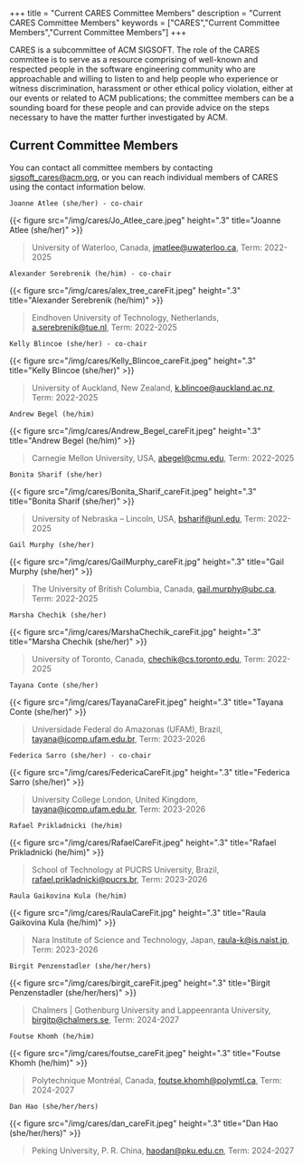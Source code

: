 
+++
title = "Current CARES Committee Members"
description = "Current CARES Committee Members"
keywords = ["CARES","Current Committee Members","Current Committee Members"]
+++

CARES is a subcommittee of ACM SIGSOFT. The role of the CARES committee is to serve as a resource comprising of well-known and respected people in the software engineering community who are approachable and willing to listen to and help people who experience or witness discrimination, harassment or other ethical policy violation, either at our events or related to ACM publications; the committee members can be a sounding board for these people and can provide advice on the steps necessary to have the matter further investigated by ACM.

## Current Committee Members
You can contact all committee members by contacting sigsoft_cares@acm.org, or you can reach individual members of CARES using the contact information below.

`Joanne Atlee (she/her) - co-chair`

{{< figure src="/img/cares/Jo_Atlee_care.jpeg" height=".3" title="Joanne Atlee (she/her)" >}}

> University of Waterloo, Canada,  jmatlee@uwaterloo.ca, Term: 2022-2025

`Alexander Serebrenik (he/him) - co-chair`

{{< figure src="/img/cares/alex_tree_careFit.jpeg" height=".3" title="Alexander Serebrenik (he/him)" >}}


> Eindhoven University of Technology, Netherlands, a.serebrenik@tue.nl, Term: 2022-2025 

`Kelly Blincoe (she/her) - co-chair`

{{< figure src="/img/cares/Kelly_Blincoe_careFit.jpeg" height=".3" title="Kelly Blincoe (she/her)" >}}

> University of Auckland, New Zealand, k.blincoe@auckland.ac.nz, Term: 2022-2025

`Andrew Begel (he/him)`

{{< figure src="/img/cares/Andrew_Begel_careFit.jpeg" height=".3" title="Andrew Begel (he/him)" >}}

> Carnegie Mellon University, USA, abegel@cmu.edu, Term: 2022-2025

`Bonita Sharif (she/her)`

{{< figure src="/img/cares/Bonita_Sharif_careFit.jpeg" height=".3" title="Bonita Sharif (she/her)" >}}

> University of Nebraska – Lincoln, USA, bsharif@unl.edu, Term: 2022-2025

`Gail Murphy (she/her)`

{{< figure src="/img/cares/GailMurphy_careFit.jpg" height=".3" title="Gail Murphy (she/her)" >}}

> The University of British Columbia, Canada, gail.murphy@ubc.ca, Term: 2022-2025

`Marsha Chechik (she/her)`

{{< figure src="/img/cares/MarshaChechik_careFit.jpg" height=".3" title="Marsha Chechik (she/her)" >}}

> University of Toronto, Canada, chechik@cs.toronto.edu, Term: 2022-2025

`Tayana Conte (she/her)`

{{< figure src="/img/cares/TayanaCareFit.jpeg" height=".3" title="Tayana Conte (she/her)" >}}

> Universidade Federal do Amazonas (UFAM), Brazil, tayana@icomp.ufam.edu.br, Term: 2023-2026

`Federica Sarro (she/her) - co-chair`

{{< figure src="/img/cares/FedericaCareFit.jpg" height=".3" title="Federica Sarro (she/her)" >}}

> University College London, United Kingdom, tayana@icomp.ufam.edu.br, Term: 2023-2026

`Rafael Prikladnicki (he/him)`

{{< figure src="/img/cares/RafaelCareFit.jpeg" height=".3" title="Rafael Prikladnicki (he/him)" >}}

> School of Technology at PUCRS University, Brazil, rafael.prikladnicki@pucrs.br, Term: 2023-2026

`Raula Gaikovina Kula (he/him)`

{{< figure src="/img/cares/RaulaCareFit.jpg" height=".3" title="Raula Gaikovina Kula (he/him)" >}}

> Nara Institute of Science and Technology, Japan, raula-k@is.naist.jp, Term: 2023-2026

`Birgit Penzenstadler (she/her/hers)`

{{< figure src="/img/cares/birgit_careFit.jpeg" height=".3" title="Birgit Penzenstadler (she/her/hers)" >}}

> Chalmers | Gothenburg University and Lappeenranta University, birgitp@chalmers.se, Term: 2024-2027

`Foutse Khomh (he/him)`

{{< figure src="/img/cares/foutse_careFit.jpeg" height=".3" title="Foutse Khomh (he/him)" >}}

> Polytechnique Montréal, Canada,  foutse.khomh@polymtl.ca, Term: 2024-2027

`Dan Hao (she/her/hers)`

{{< figure src="/img/cares/dan_careFit.jpeg" height=".3" title="Dan Hao (she/her/hers)" >}}

> Peking University, P. R. China, haodan@pku.edu.cn, Term: 2024-2027
